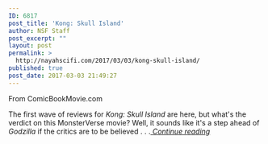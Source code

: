 ```yaml
---
ID: 6817
post_title: 'Kong: Skull Island'
author: NSF Staff
post_excerpt: ""
layout: post
permalink: >
  http://nayahscifi.com/2017/03/03/kong-skull-island/
published: true
post_date: 2017-03-03 21:49:27
---
```

From ComicBookMovie.com

<span id="ctl00_ContentPlaceHolder1_m_summaryLBL">The first wave of reviews for <i>Kong: Skull Island</i> are here, but what's the verdict on this MonsterVerse movie? Well, it sounds like it's a step ahead of <i>Godzilla</i> if the critics are to be believed . . .<a href="https://www.comicbookmovie.com/sci-fi/kong-skull-island-reviews-what-are-the-critics-saying-a149350"><em> Continue reading</em></a></span>